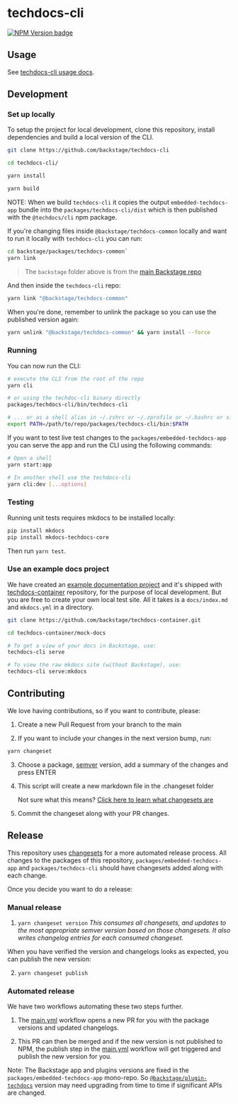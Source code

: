 # techdocs-cli

[![NPM Version badge](https://img.shields.io/npm/v/@techdocs/cli)](https://www.npmjs.com/package/@techdocs/cli)

## Usage

See [techdocs-cli usage docs](docs/README.md).

## Development

### Set up locally

To setup the project for local development, clone this repository, install
dependencies and build a local version of the CLI.

```sh
git clone https://github.com/backstage/techdocs-cli

cd techdocs-cli/

yarn install

yarn build
```

NOTE: When we build `techdocs-cli` it copies the output `embedded-techdocs-app`
bundle into the `packages/techdocs-cli/dist` which is then published with the
`@techdocs/cli` npm package.

If you're changing files inside `@backstage/techdocs-common` locally and want to run it locally with `techdocs-cli` you can run:

```sh
cd backstage/packages/techdocs-common`
yarn link
```

> The `backstage` folder above is from the [main Backstage repo](https://github.com/backstage/backstage)

And then inside the `techdocs-cli` repo:

```sh
yarn link "@backstage/techdocs-common"
```

When you're done, remember to unlink the package so you can use the published version again:

```sh
yarn unlink "@backstage/techdocs-common" && yarn install --force
```

### Running

You can now run the CLI:

```sh
# execute the CLI from the root of the repo
yarn cli

# or using the techdoc-cli binary directly
packages/techdocs-cli/bin/techdocs-cli

# ... or as a shell alias in ~/.zshrc or ~/.zprofile or ~/.bashrc or similar
export PATH=/path/to/repo/packages/techdocs-cli/bin:$PATH
```

If you want to test live test changes to the `packages/embedded-techdocs-app`
you can serve the app and run the CLI using the following commands:

```sh
# Open a shell
yarn start:app

# In another shell use the techdocs-cli
yarn cli:dev [...options]
```

### Testing

Running unit tests requires mkdocs to be installed locally:

```sh
pip install mkdocs
pip install mkdocs-techdocs-core
```

Then run `yarn test`.

### Use an example docs project

We have created an [example documentation project](https://github.com/backstage/techdocs-container/tree/main/mock-docs) and it's shipped with [techdocs-container](https://github.com/backstage/techdocs-container) repository, for the purpose of local development. But you are free to create your own local test site. All it takes is a `docs/index.md` and `mkdocs.yml` in a directory.

```sh
git clone https://github.com/backstage/techdocs-container.git

cd techdocs-container/mock-docs

# To get a view of your docs in Backstage, use:
techdocs-cli serve

# To view the raw mkdocs site (without Backstage), use:
techdocs-cli serve:mkdocs
```

## Contributing

We love having contributions, so if you want to contribute, please:

1. Create a new Pull Request from your branch to the main

2. If you want to include your changes in the next version bump, run:

```sh
yarn changeset
```

3. Choose a package, [semver](https://semver.org/) version, add a summary of the changes and press ENTER

4. This script will create a new markdown file in the .changeset folder

   Not sure what this means? [Click here to learn what changesets are](https://github.com/changesets/changesets/blob/master/docs/adding-a-changeset.md)

5. Commit the changeset along with your PR changes.

## Release

This repository uses [changesets](https://github.com/atlassian/changesets) for a more automated release process. All changes to the packages of this repository, `packages/embedded-techdocs-app` and `packages/techdocs-cli` should have changesets added along with each change.

Once you decide you want to do a release:

### Manual release

1. `yarn changeset version`
   _This consumes all changesets, and updates to the most appropriate semver version based on those changesets. It also writes changelog entries for each consumed changeset._

When you have verified the version and changelogs looks as expected, you can publish the new version:

2. `yarn changeset publish`

### Automated release

We have two workflows automating these two steps further.

1. The [main.yml](https://github.com/backstage/techdocs-cli/blob/main/.github/workflows/main.yml#L41) workflow opens a new PR for you with the package versions and updated changelogs.

2. This PR can then be merged and if the new version is not published to NPM, the publish step in the [main.yml](https://github.com/backstage/techdocs-cli/blob/main/.github/workflows/main.yml#L41) workflow will get triggered and publish the new version for you.

Note: The Backstage app and plugins versions are fixed in the `packages/embedded-techdocs-app` mono-repo. So [`@backstage/plugin-techdocs`](https://github.com/backstage/techdocs-cli/blob/main/packages/embedded-techdocs-app/package.json) version may need upgrading from time to time if significant APIs are changed.
